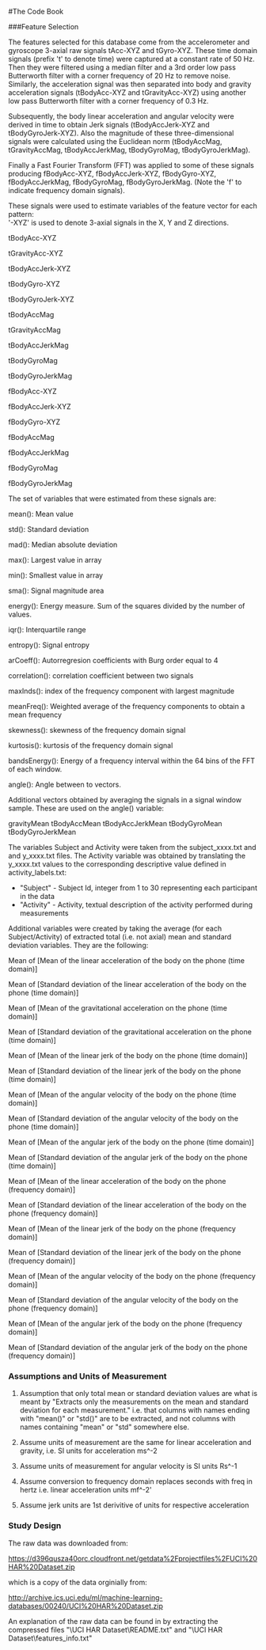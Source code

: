#The Code Book

###Feature Selection 

The features selected for this database come from the accelerometer and gyroscope 3-axial raw signals tAcc-XYZ and tGyro-XYZ. These time domain signals (prefix 't' to denote time) were captured at a constant rate of 50 Hz. Then they were filtered using a median filter and a 3rd order low pass Butterworth filter with a corner frequency of 20 Hz to remove noise. Similarly, the acceleration signal was then separated into body and gravity acceleration signals (tBodyAcc-XYZ and tGravityAcc-XYZ) using another low pass Butterworth filter with a corner frequency of 0.3 Hz. 

Subsequently, the body linear acceleration and angular velocity were derived in time to obtain Jerk signals (tBodyAccJerk-XYZ and tBodyGyroJerk-XYZ). Also the magnitude of these three-dimensional signals were calculated using the Euclidean norm (tBodyAccMag, tGravityAccMag, tBodyAccJerkMag, tBodyGyroMag, tBodyGyroJerkMag). 

Finally a Fast Fourier Transform (FFT) was applied to some of these signals producing fBodyAcc-XYZ, fBodyAccJerk-XYZ, fBodyGyro-XYZ, fBodyAccJerkMag, fBodyGyroMag, fBodyGyroJerkMag. (Note the 'f' to indicate frequency domain signals). 

These signals were used to estimate variables of the feature vector for each pattern:  
'-XYZ' is used to denote 3-axial signals in the X, Y and Z directions.


tBodyAcc-XYZ

tGravityAcc-XYZ

tBodyAccJerk-XYZ

tBodyGyro-XYZ

tBodyGyroJerk-XYZ

tBodyAccMag

tGravityAccMag

tBodyAccJerkMag

tBodyGyroMag

tBodyGyroJerkMag

fBodyAcc-XYZ

fBodyAccJerk-XYZ

fBodyGyro-XYZ

fBodyAccMag

fBodyAccJerkMag

fBodyGyroMag

fBodyGyroJerkMag


The set of variables that were estimated from these signals are: 

mean(): Mean value

std(): Standard deviation

mad(): Median absolute deviation 

max(): Largest value in array

min(): Smallest value in array

sma(): Signal magnitude area

energy(): Energy measure. Sum of the squares divided by the number of values. 

iqr(): Interquartile range 

entropy(): Signal entropy

arCoeff(): Autorregresion coefficients with Burg order equal to 4

correlation(): correlation coefficient between two signals

maxInds(): index of the frequency component with largest magnitude

meanFreq(): Weighted average of the frequency components to obtain a mean frequency

skewness(): skewness of the frequency domain signal 

kurtosis(): kurtosis of the frequency domain signal 

bandsEnergy(): Energy of a frequency interval within the 64 bins of the FFT of each window.

angle(): Angle between to vectors.


Additional vectors obtained by averaging the signals in a signal window sample. These are used on the angle() variable:

gravityMean
tBodyAccMean
tBodyAccJerkMean
tBodyGyroMean
tBodyGyroJerkMean

The variables Subject and Activity were taken from the subject\_xxxx.txt and and y\_xxxx.txt files. The Activity variable was obtained by translating the y\_xxxx.txt values to the corresponding descriptive value defined in activity_labels.txt:

* "Subject" - Subject Id, integer from 1 to 30 representing each participant in the data
* "Activity" - Activity, textual description of the activity performed during measurements  

Additional variables were created by taking the average (for each Subject/Activity) of extracted total (i.e. not axial) mean and standard deviation variables. They are the following:

Mean of [Mean of the linear acceleration of the body on the phone (time domain)]        

Mean of [Standard deviation of the linear acceleration of the body on the phone (time domain)]

Mean of [Mean of the gravitational acceleration on the phone (time domain)]

Mean of [Standard deviation of the gravitational acceleration on the phone (time domain)]

Mean of [Mean of the linear jerk of the body on the phone (time domain)]   

Mean of [Standard deviation of the linear jerk of the body on the phone (time domain)]

Mean of [Mean of the angular velocity of the body on the phone (time domain)]

Mean of [Standard deviation of the angular velocity of the body on the phone (time domain)]

Mean of [Mean of the angular jerk of the body on the phone (time domain)]    

Mean of [Standard deviation of the angular jerk of the body on the phone (time domain)]

Mean of [Mean of the linear acceleration of the body on the phone (frequency domain)] 

Mean of [Standard deviation of the linear acceleration of the body on the phone (frequency domain)]

Mean of [Mean of the linear jerk of the body on the phone (frequency domain)]

Mean of [Standard deviation of the linear jerk of the body on the phone (frequency domain)]

Mean of [Mean of the angular velocity of the body on the phone (frequency domain)]  

Mean of [Standard deviation of the angular velocity of the body on the phone (frequency domain)] 

Mean of [Mean of the angular jerk of the body on the phone (frequency domain)] 

Mean of [Standard deviation of the angular jerk of the body on the phone (frequency domain)] 

### Assumptions and Units of Measurement 

1. Assumption that only total mean or standard deviation values are what is meant by "Extracts only the measurements on the mean and standard deviation for each measurement." i.e. that columns with names ending with "mean()" or "std()" are to be extracted, and not columns with names containing "mean" or "std" somewhere else.

2. Assume units of measurement are the same for linear acceleration and gravity, i.e. SI units for acceleration ms^-2

3. Assume units of measurement for angular velocity is SI units Rs^-1

4. Assume conversion to frequency domain replaces seconds with freq in hertz i.e. linear acceleration units mf^-2'

5. Assume jerk units are 1st derivitive of units for respective acceleration

### Study Design 

The raw data was downloaded from:

https://d396qusza40orc.cloudfront.net/getdata%2Fprojectfiles%2FUCI%20HAR%20Dataset.zip 

which is a copy of the data orginially from:

http://archive.ics.uci.edu/ml/machine-learning-databases/00240/UCI%20HAR%20Dataset.zip

An explanation of the raw data can be found in by extracting the compressed files "\UCI HAR Dataset\README.txt" and "\UCI HAR Dataset\features_info.txt"


